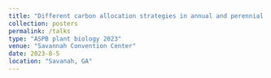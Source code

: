 ```yaml
---
title: "Different carbon allocation strategies in annual and perennial species of Brachypodium at reproductive stage under carbon limitation induced by drought (poster)"
collection: posters
permalink: /talks
type: "ASPB plant biology 2023"
venue: "Savannah Convention Center"
date: 2023-8-5
location: "Savanah, GA"
---
```

